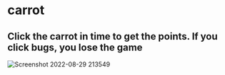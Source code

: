 # carrot
## Click the carrot in time to get the points. If you click bugs, you lose the game
![Screenshot 2022-08-29 213549](https://user-images.githubusercontent.com/71339190/187328620-de47211b-364a-4e98-aeac-6d2a35681beb.png)
